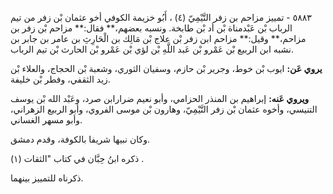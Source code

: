 ٥٨٨٣ - تمييز مزاحم بن زفر التَّيْمِيّ (٤) ، أَبُو خزيمة الكوفي أخو عثمان بْن زفر من تيم الرباب بْن عَبْدمناة بْن أد بْن طابخة. ونسبه بعضهم،** فقال:** مزاحم بْن زفر بن مزاحم،** وقيل:** مزاحم ابن زفر بْن علاج بْن مَالِك بن الْحَارِثِ بن عامر بن جابر بن نشبه ابن الربيع بْن عَمْرو بْن عَبد اللَّهِ بْن لؤي بْن عَمْرو بْن الحارث بْن تيم الرباب.

**يروي عَن:** ايوب بْن خوط، وجرير بْن حازم، وسفيان الثوري، وشعبة بْن الحجاج، والعلاء بْن زيد الثقفي، وفطر بْن خليفة.

**ويروي عَنه:** إبراهيم بن المنذر الحزامي، وأبو نعيم ضرارابن صرد، وعَبْد الله بْن يوسف التنيسي، وأخوه عثمان بْن زفر التَّيْمِيّ، وهارون بْن موسى الفروي، وأبو الربيع الزهراني، وأبو مسهر الغساني.

وكان نبيها شريفا بالكوفة، وقدم دمشق.

ذكره ابنُ حِبَّان في كتاب "الثقات (١) .

ذكرناه للتمييز بينهما.